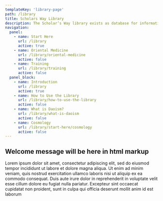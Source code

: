 ```yaml
---
templateKey: 'library-page'
path: /library
title: Scholars Way Library
description: The Scholar’s Way library exists as database for information on our perspective and practice of medicinal, martial, and meditative arts (sciences); rooted in traditional wisdom and made accessible for contemporary students.
navigation: 
  panel:
    - name: Start Here
      url: /library
      active: true
    - name: Oriental Medicine
      url: /library/oriental-medicine
      active: false
    - name: Training
      url: /library/training
      active: false
  panel_block:
    - name: Introduction
      url: /library
      active: true
    - name: How to Use the Library
      url: /library/how-to-use-the-library 
      active: false
    - name: What is Daoism?
      url: /library/what-is-daoism
      active: false
    - name: Cosmology 
      url: /library/start-here/cosmology      
      active: false
---
```


## Welcome message will be here in html markup 

Lorem ipsum dolor sit amet, consectetur adipiscing elit, sed do eiusmod tempor incididunt ut labore et dolore magna aliqua. Ut enim ad minim veniam, quis nostrud exercitation ullamco laboris nisi ut aliquip ex ea commodo consequat. Duis aute irure dolor in reprehenderit in voluptate velit esse cillum dolore eu fugiat nulla pariatur. Excepteur sint occaecat cupidatat non proident, sunt in culpa qui officia deserunt mollit anim id est laborum